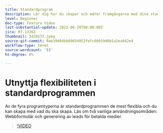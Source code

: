 ```yaml
---
title: Standardprogram
description: Lär dig hur du skapar och mäter framgångarna med dina standardprogram.
level: Beginner
doc-type: Feature Video
last-substantial-update: 2023-06-28T00:00:00Z
jira: KT-13262
thumbnail: 3420137.jpeg
source-git-commit: 0ae3946dbb09034052fefc66019d0b1a2ea942e4
workflow-type: tm+mt
source-wordcount: '53'
ht-degree: 0%

---
```



# Utnyttja flexibiliteten i standardprogrammen


Av de fyra programtyperna är standardprogrammen de mest flexibla och du kan skapa med vad du ska skapa.
Läs om två vanliga användningsområden: Webbformulär och generering av leads för betalda medier.

>[!VIDEO](https://video.tv.adobe.com/v/3420137?learn=on)
